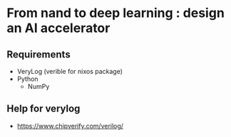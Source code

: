 # From nand to deep learning : design an AI accelerator


## Requirements

- VeryLog (verible for nixos package)
- Python
  - NumPy

## Help for verylog

- https://www.chipverify.com/verilog/
